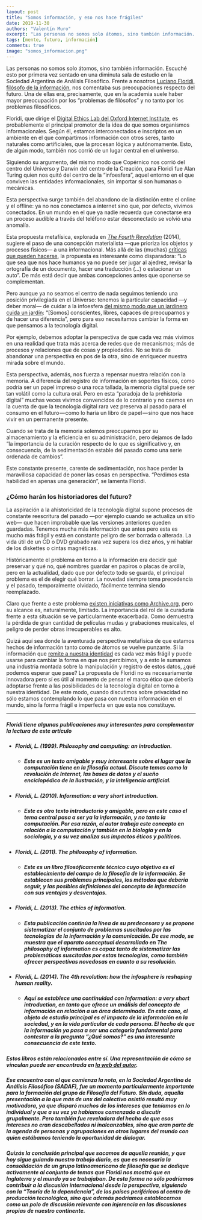 ```yaml
---
layout: post
title: "Somos información, y eso nos hace frágiles"
date: 2019-11-30
authors: "Valentín Muro"
excerpt: "Las personas no somos solo átomos, sino también información. Es por esto que al discutir acerca de  tecnología debemos tener en cuenta también cómo esta altera lo que somos."
tags: [mente, futuro, información]
comments: true
image: "somos_informacion.png"
---
```

Las personas no somos solo átomos, sino también información.
Escuché esto por primera vez sentado en una diminuta sala de estudio en la Sociedad Argentina de Análisis Filosófico. Frente a nosotros [Luciano Floridi, filósofo de la información](https://www.lanacion.com.ar/2066304-luciano-floridi-como-la-filosofia-puede-salvar-a-la-tecnologia-y-al-mundo), nos comentaba sus preocupaciones respecto del futuro. Una de ellas era, precisamente, que en la academia suele haber mayor preocupación por los “problemas de filósofos” y no tanto por los problemas filosóficos.

Floridi, que dirige el [Digital Ethics Lab del Oxford Internet Institute](https://digitalethicslab.oii.ox.ac.uk/), es probablemente el principal promotor de la idea de que somos organismos informacionales. Según él, estamos interconectados e inscriptos en un ambiente en el que compartimos información con otros seres, tanto naturales como artificiales, que la procesan lógica y autónomamente. Esto, de algún modo, también nos corrió de un lugar central en el universo.

Siguiendo su argumento, del mismo modo que Copérnico nos corrió del centro del Universo y Darwin del centro de la Creación, para Floridi fue Alan Turing quien nos quitó del centro de la “infoesfera”, aquel entorno en el que conviven las entidades informacionales, sin importar si son humanas o mecánicas.

Esta perspectiva surge también del abandono de la distinción entre el online y el offline: ya no nos conectamos a internet sino que, por defecto, vivimos conectados. En un mundo en el que ya nadie recuerda que conectarse era un proceso audible a través del teléfono estar desconectado se volvió una anomalía.

Esta propuesta metafísica, explorada en [*The Fourth Revolution*](https://www.bookdepository.com/Fourth-Revolution-Luciano-Floridi/9780198743934?a_aid=valentinmuro&chan=newsletter) (2014), sugiere el paso de una concepción materialista —que prioriza los objetos y procesos físicos— a una informacional. Más allá de las (muchas) [críticas que pueden hacerse](http://www.capurro.de/floridi.html), la propuesta es interesante como disparadora: “Lo que sea que nos hace humanos ya no puede ser jugar al ajedrez, revisar la ortografía de un documento, hacer una traducción (…) o estacionar un auto”. De más está decir que ambas concepciones antes que oponerse se complementan.

Pero aunque ya no seamos el centro de nada seguimos teniendo una posición privilegiada en el Universo: tenemos la particular capacidad —y deber moral— de cuidar a la infoesfera [del mismo modo que un jardinero cuida un jardín](http://www.faz.net/aktuell/feuilleton/interview-with-luciano-floridi-we-need-a-new-definition-of-reality-13850667.html?printPagedArticle=true#pageIndex_0): “[Somos] conscientes, libres, capaces de preocuparnos y de hacer una diferencia”, pero para eso necesitamos cambiar la forma en que pensamos a la tecnología digital.

Por ejemplo, debemos adoptar la perspectiva de que cada vez más vivimos en una realidad que trata más acerca de redes que de mecanismos; más de procesos y relaciones que de cosas y propiedades. No se trata de abandonar una perspectiva en pos de la otra, sino de enriquecer nuestra mirada sobre el mundo.

Esta perspectiva, además, nos fuerza a repensar nuestra relación con la memoria. A diferencia del registro de información en soportes físicos, como podría ser un papel impreso o una roca tallada, la memoria digital puede ser tan volátil como la cultura oral. Pero en esta “paradoja de la prehistoria digital” muchas veces vivimos convencidos de lo contrario y no caemos en la cuenta de que la tecnología digital rara vez preserva al pasado para el consumo en el futuro — como lo haría un libro de papel — sino que nos hace vivir en un permanente presente.

Cuando se trata de la memoria solemos preocuparnos por su almacenamiento y la eficiencia en su administración, pero dejamos de lado “la importancia de la curación respecto de lo que es significativo y, en consecuencia, de la sedimentación estable del pasado como una serie ordenada de cambios”.

Este constante presente, carente de sedimentación, nos hace perder la maravillosa capacidad de poner las cosas en perspectiva. “Perdimos esta habilidad en apenas una generación”, se lamenta Floridi.

### ¿Cómo harán los historiadores del futuro?

La aspiración a la ahistoricidad de la tecnología digital supone procesos de constante reescritura del pasado —por ejemplo cuando se actualiza un sitio web— que hacen improbable que las versiones anteriores queden guardadas. Tenemos mucha más información que antes pero esta es mucho más frágil y está en constante peligro de ser borrada o alterada. La vida útil de un CD o DVD grabado rara vez supera los diez años, y ni hablar de los diskettes o cintas magnéticas.

Históricamente el problema en torno a la información era decidir qué preservar y qué no, qué nombres guardar en papiros o placas de arcilla, pero en la actualidad, dado que por defecto todo se guarda, el principal problema es el de elegir qué borrar. La novedad siempre toma precedencia y el pasado, temporalmente olvidado, fácilmente termina siendo reemplazado.

Claro que frente a este problema [existen iniciativas como Archive.org](https://www.lanacion.com.ar/749584-un-viaje-por-la-historia-de-la-world-wide-web), pero su alcance es, naturalmente, limitado. La importancia del rol de la curaduría frente a esta situación se ve particularmente exacerbada. Como demuestra la pérdida de gran cantidad de películas mudas y grabaciones musicales, el peligro de perder obras irrecuperables es alto.

Quizá aquí sea donde la aventurada perspectiva metafísica de que estamos hechos de información tanto como de átomos se vuelve punzante. Si la información que [remite a nuestra identidad](https://www.lanacion.com.ar/2099011-black-mirror-y-esa-extrana-necesidad-de-grabarlo-todo) es cada vez más frágil y puede usarse para cambiar la forma en que nos percibimos, y a esto le sumamos una industria montada sobre la manipulación y registro de estos datos, ¿qué podemos esperar que pase?
La propuesta de Floridi no es necesariamente innovadora pero sí es útil al momento de pensar el marco ético que debería adoptarse frente a las posibilidades de la tecnología digital en torno a nuestra identidad. De este modo, cuando discutimos sobre privacidad no sólo estamos contemplando lo que pasa con nuestra información en el mundo, sino la forma frágil e imperfecta en que esta nos constituye.

---
##### Floridi tiene algunas publicaciones muy interesantes para complementar la lectura de este artículo

- ##### Floridi, L. (1999). Philosophy and computing: an introduction.
	- ##### Este es un texto amigable y muy interesante sobre el lugar que la computación tiene en la filosofía actual. Discute temas como la revolución de Internet, las bases de datos y el sueño enciclopédico de la Ilustración, y la inteligencia artificial.
- ##### Floridi, L. (2010). Information: a very short introduction.
	- ##### Este es otro texto introductorio y amigable, pero en este caso el tema central pasa a ser ya la información, y no tanto la computación. Por esa razón, el autor trabaja este concepto en relación a la computación y también en la biología y en la sociología, y a su vez analiza sus impactos éticos y políticos.
- ##### Floridi, L. (2011). The philosophy of information.
	- ##### Este es un libro filosóficamente técnico cuyo objetivo es el establecimiento del campo de la filosofía de la información. Se establecen sus problemas principales, los métodos que debería seguir, y las posibles definiciones del concepto de información con sus ventajas y desventajas.
- ##### Floridi, L. (2013). The ethics of information.
	- ##### Esta publicación continúa la línea de su predecesora y se propone sistematizar el conjunto de problemas suscitados por las tecnologías de la información y la comunicación. De ese modo, se muestra que el aparato conceptual desarrollado en The philosophy of information es capaz tanto de sistematizar las problemáticas suscitadas por estas tecnologías, como también ofrecer perspectivas novedosas en cuanto a su resolución.
- ##### Floridi, L. (2014). The 4th revolution: how the infosphere is reshaping human reality.
	- ##### Aquí se establece una continuidad con Information: a very short introduction, en tanto que ofrece un análisis del concepto de información en relación a un área determinada. En este caso, el objeto de estudio principal es el impacto de la información en la sociedad, y en la vida particular de cada persona. El hecho de que la información ya pasa a ser una categoría fundamental para contestar a la pregunta “¿Qué somos?” es una interesante consecuencia de este texto.

##### Estos libros están relacionados entre sí. Una representación de cómo se vinculan puede ser encontrada en [la web del autor](http://www.philosophyofinformation.net/research/).

##### Ese encuentro con el que comienza  la nota, en la Sociedad Argentina de Análisis Filosófico (SADAF), fue un momento particularmente importante para la formación del grupo de Filosofía del Futuro. Sin duda, aquella presentación a la que más de unx del colectivo asistió resultó muy motivadora, ya que disparó muchos de los intereses que teníamos en lo individual y que a su vez ya habíamos comenzado a discutir  grupalmente. Pero también fue reveladora del hecho de que esos intereses no eran descabellados ni inalcanzables, sino que eran parte de la agenda de personas y agrupaciones en otros lugares del mundo con quien estábamos teniendo la oportunidad de dialogar.

##### Quizás la conclusión principal que sacamos de aquella reunión, y que hoy sigue guiando nuestro trabajo diario, es que es necesaria la consolidación de un grupo latinoamericano de filosofía que se dedique activamente al conjunto de temas que Floridi nos mostró que en Inglaterra y el mundo ya se trabajaban. De esta forma no sólo podríamos contribuir a la discusión internacional desde la perspectiva, siguiendo con la “Teoría de la dependencia”, de los países periféricos al centro de producción tecnológica, sino que además podríamos establecernos como un polo de discusión relevante  con injerencia en las discusiones propias de nuestro continente.
